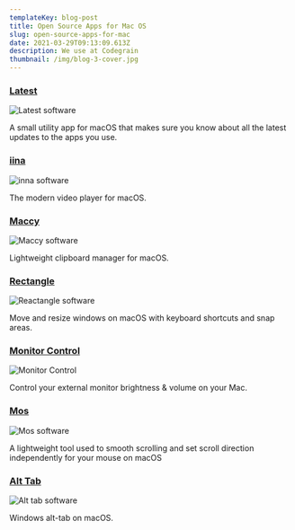 ```yaml
---
templateKey: blog-post
title: Open Source Apps for Mac OS
slug: open-source-apps-for-mac
date: 2021-03-29T09:13:09.613Z
description: We use at Codegrain
thumbnail: /img/blog-3-cover.jpg
---
```


<!--StartFragment-->

### [Latest](https://github.com/mangerlahn/Latest)

![Latest software](https://d33wubrfki0l68.cloudfront.net/4b991b8ba4ed8422df272125eccff18609f02f62/5d176/img/blog/blog-3-1.jpg)

A small utility app for macOS that makes sure you know about all the latest updates to the apps you use.

### [iina](https://github.com/iina/iina)

![inna software](https://d33wubrfki0l68.cloudfront.net/c43901f7ba3599c231f6bf64d6e873b8f72d08e2/94c24/img/blog/blog-3-2.jpg)

The modern video player for macOS.

### [Maccy](https://github.com/p0deje/Maccy)

![Maccy software](https://d33wubrfki0l68.cloudfront.net/e3c00cc3244fcb1b14dca9636538601be868ab17/3edf7/img/blog/blog-3-3.jpg)

Lightweight clipboard manager for macOS.

### [Rectangle](https://github.com/rxhanson/Rectangle)

![Reactangle software](https://d33wubrfki0l68.cloudfront.net/63729c00325cf1ef8f1c0acd189d9e0e3a26de32/2bf48/img/blog/blog-3-4.jpg)

Move and resize windows on macOS with keyboard shortcuts and snap areas.

### [Monitor Control](https://github.com/MonitorControl/MonitorControl)

![Monitor Control](https://d33wubrfki0l68.cloudfront.net/e2bf294c49f5744f3a508e8ff9418aedef6ab54b/d5053/img/blog/blog-3-5.jpg)

Control your external monitor brightness & volume on your Mac.

### [Mos](https://github.com/Caldis/Mos)

![Mos software](https://d33wubrfki0l68.cloudfront.net/2cf424f6dfb333117578108548ceb9e59d300ed8/95a06/img/blog/blog-3-6.jpg)

A lightweight tool used to smooth scrolling and set scroll direction independently for your mouse on macOS

### [Alt Tab](https://github.com/lwouis/alt-tab-macos)

![Alt tab software](https://d33wubrfki0l68.cloudfront.net/809d2d79ff529f82c6f83056fb943c99629e890d/033fe/img/blog/blog-3-7.jpg)

Windows alt-tab on macOS.

<!--EndFragment-->

